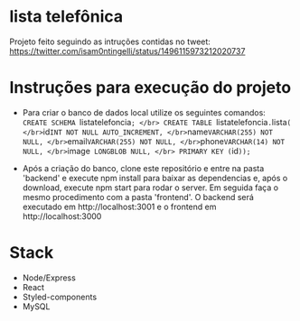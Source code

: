 # lista telefônica
Projeto feito seguindo as intruções contidas no tweet: https://twitter.com/isam0ntingelli/status/1496115973212020737

# Instruções para execução do projeto
- Para criar o banco de dados local utilize os seguintes comandos: </br>
    `CREATE SCHEMA `listatelefoncia`; </br>
    CREATE TABLE `listatelefoncia`.`lista` ( </br>
        `id` INT NOT NULL AUTO_INCREMENT, </br>
        `name` VARCHAR(255) NOT NULL, </br>
        `email` VARCHAR(255) NOT NULL, </br>
        `phone` VARCHAR(14) NOT NULL, </br>
        `image` LONGBLOB NULL, </br>
        PRIMARY KEY (`id`));` </br>

- Após a criação do banco, clone este repositório e entre na pasta 'backend' e execute npm install para baixar as dependencias e, após o download, execute npm start para rodar o server. Em seguida faça o mesmo procedimento com a pasta 'frontend'. O backend será executado em http://localhost:3001 e o frontend em http://localhost:3000 

# Stack
- Node/Express
- React
- Styled-components
- MySQL
